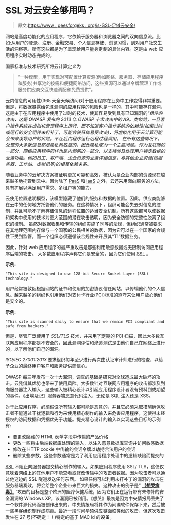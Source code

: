 # SSL 对云安全够用吗？

> 原文:[https://www . geesforgeks . org/is-SSL-足够云安全/](https://www.geeksforgeeks.org/is-ssl-enough-for-cloud-security/)

网站是高度功能化的应用程序，它依赖于服务器和浏览器之间的双向信息流。比如:从用户的登录、注册、金融交易、个人信息存储、浏览习惯，到对用户社交生活的洞察等。所有这些都是为了呈现给用户量身定制的具体内容。这是由 web 应用程序实时动态完成的。

国家标准与技术研究所将云计算定义为

> “一种模型，用于实现对可配置计算资源(例如网络、服务器、存储应用程序和服务)共享池的按需和便捷网络访问，这些资源可以通过令牌管理工作或服务供应商交互快速调配和免费提供”。

云内信息的可用性(365 天全天候访问)对于应用程序在业务中工作变得非常重要。但是，将数据暴露给包含漏洞的应用程序的风险也是一样的，其中可能存在漏洞，这是由于在应用程序中使用了过时的技术，使其容易受到具有已知漏洞的“*组件的攻击，这是 OWASP 发布的 2013 年 OWASP 十大攻击中的 A9。类似地，一旦客户操作系统在虚拟机管理程序上运行，而不知道客户操作系统的依赖性(如果过时或运行的安全组件未打补丁，可能会使系统易受攻击)，将虚拟化用于云计算可能会带来误导用户的风险。不让后门程序运行远程过程调用。
在所有这些情况下，处理的大多数信息都是隐私和敏感的，因此隐私成为一个主要问题。作为互联网的一部分，网络应用程序同样也是内部网的一部分，以支持涉及处理用户特定数据的业务功能。*例如*员工、客户端、企业资源的业务详细信息，与其他企业资源(如服务器、工作站、虚拟机等)的相互依赖关系。*

随着业务中的云解决方案被证明更加可靠和高效，被认为是企业内部的资源现在越来越多地托管到云中。因为除了 [PaaS](https://www.geeksforgeeks.org/cloud-based-services/) 和 [IaaS](https://www.geeksforgeeks.org/cloud-based-services/) 之外，云还采用面向服务的方法，具有扩展以满足用户需求、多租户等的能力。

云使用位置透明模型，该模型隐藏了他们的服务和数据的位置。因此，供应商能够在云中的任何地方托管他们的服务。在这种情况下，组织可能会失去对信息的控制，并且可能不了解存储信息的远程位置的适当安全机制。所有这些都可以使数据和架构中使用的技术对更大范围的潜在攻击透明，因为安全防御的完整性脱离了组织的控制。
虽然对数据收集和传输的组织实施了同等的法规，但组织通常被要求在其地理范围内存储与一个国家的公民相关的数据，因为它可以在一个国家的合规性下受到监管，而一个组织必须遵循该合规性来开展其“T1”数据业务。

因此，针对 web 应用程序的最严重攻击是那些利用敏感数据或无限制访问应用程序后端的攻击。
大多数应用程序声称它们是安全的，因为它们使用 [SSL](https://www.geeksforgeeks.org/secure-socket-layer-ssl/) 。

**示例:**

```
"This site is designed to use 128-bit Secure Socket Layer (SSL) technology."
```

用户经常被敦促根据网站的证书和使用的加密协议信任网站，以传输他们的个人信息。越来越多的组织也引用他们对支付卡行业(PCI)标准的遵守来让用户放心他们是安全的。

**示例:**

```
"This site is scanned daily to ensure that we remain PCI compliant and safe from hackers."
```

但是，尽管广泛使用了 *SSL/TLS* 技术，并采用了定期的 PCI 扫描，因此大多数互联网应用程序都是不安全的，因此漏洞评估和渗透测试是由他们自己在网络上进行的，以了解他们自己的漏洞。

*ISO/IEC 27001:2013* 要求组织每年至少进行两次由认证审计师进行的检查，以给予企业的最终用户客户和服务提供商信心。

OWASP 每三年发布一次十大漏洞，调查的基础是研究对全球造成最大破坏的攻击。云凭借其优势也带来了使用风险。大多数针对互联网应用程序的攻击都涉及到向服务器注入输入，这些输入被精心设计以引起应用程序设计者没有预料到或期望的事件。《出埃及记》服务器端恶意代码注入，无论是 SQL 注入还是 XSS。

对于此应用程序，必须假设所有输入都可能是恶意的，并且它必须采取措施确保攻击者不能通过干扰逻辑和行为来使用精心制作的输入来危害应用程序，这使得未经授权的访问数据和凭据优先于功能。提交精心设计的输入以实现这些目标的示例有:

*   要更改隐藏的 HTML 表单字段中传输的产品价格
*   更改一些将由后端数据库处理的输入，以注入恶意数据库查询并访问敏感数据
*   修改在 HTTP cookie 中传输的会话令牌以劫持合法用户的会话
*   删除某些参数，这些参数通常是为了利用应用程序处理中的逻辑缺陷而提交的

[SSL](https://www.geeksforgeeks.org/secure-socket-layer-ssl/) 不阻止向服务器提交精心制作的输入。如果应用程序使用 SSL/ TLS，这仅仅意味着网络上的其他用户不能查看或修改传输中的攻击者数据。因为攻击者可以通过他这边的 SSL 隧道发送任何东西。
如果任何可以利用未打补丁的漏洞的攻击在服务器端奏效，将会给整个企业带来巨大的损失。这种攻击的例子是“ **[【想哭病毒】](https://en.wikipedia.org/wiki/WannaCry_ransomware_attack)** ”攻击的目标是整个欧洲的医疗保健系统，因为它们正在运行带有未修补的安全漏洞的 Windows XP，该漏洞已被利用。《想哭》最初是因为中央情报局丢失了一个软件源代码而被创作出来的，中央情报局将其作为间谍软件保存下来，然后被一些黑客组织制作成病毒。最近一段时间华硕供应链面临类似的攻击，但这次攻击发生在 27 号(不确定！！)特定的基于 MAC id 的设备。
